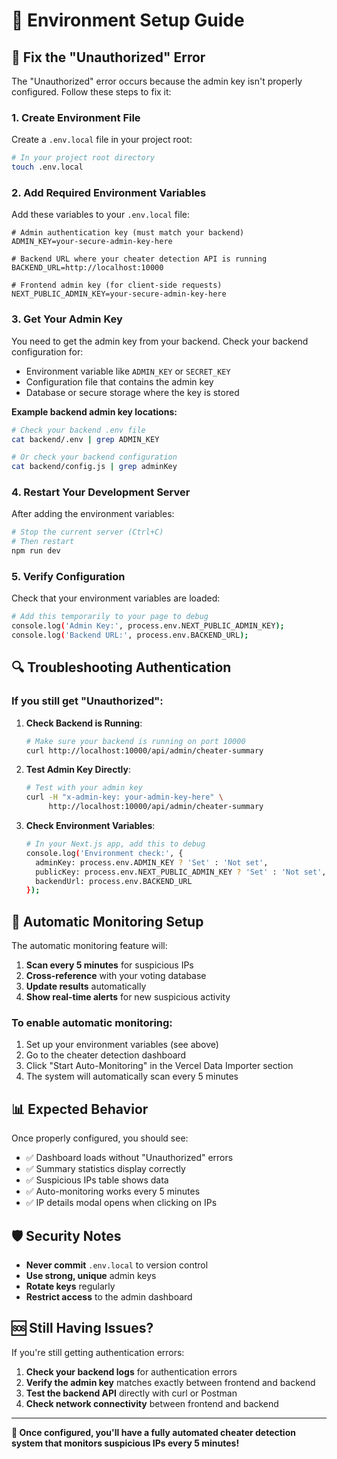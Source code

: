 # 🔧 Environment Setup Guide

## 🚨 Fix the "Unauthorized" Error

The "Unauthorized" error occurs because the admin key isn't properly configured. Follow these steps to fix it:

### 1. Create Environment File

Create a `.env.local` file in your project root:

```bash
# In your project root directory
touch .env.local
```

### 2. Add Required Environment Variables

Add these variables to your `.env.local` file:

```env
# Admin authentication key (must match your backend)
ADMIN_KEY=your-secure-admin-key-here

# Backend URL where your cheater detection API is running
BACKEND_URL=http://localhost:10000

# Frontend admin key (for client-side requests)
NEXT_PUBLIC_ADMIN_KEY=your-secure-admin-key-here
```

### 3. Get Your Admin Key

You need to get the admin key from your backend. Check your backend configuration for:

- Environment variable like `ADMIN_KEY` or `SECRET_KEY`
- Configuration file that contains the admin key
- Database or secure storage where the key is stored

**Example backend admin key locations:**

```bash
# Check your backend .env file
cat backend/.env | grep ADMIN_KEY

# Or check your backend configuration
cat backend/config.js | grep adminKey
```

### 4. Restart Your Development Server

After adding the environment variables:

```bash
# Stop the current server (Ctrl+C)
# Then restart
npm run dev
```

### 5. Verify Configuration

Check that your environment variables are loaded:

```bash
# Add this temporarily to your page to debug
console.log('Admin Key:', process.env.NEXT_PUBLIC_ADMIN_KEY);
console.log('Backend URL:', process.env.BACKEND_URL);
```

## 🔍 Troubleshooting Authentication

### If you still get "Unauthorized":

1. **Check Backend is Running**:

   ```bash
   # Make sure your backend is running on port 10000
   curl http://localhost:10000/api/admin/cheater-summary
   ```

2. **Test Admin Key Directly**:

   ```bash
   # Test with your admin key
   curl -H "x-admin-key: your-admin-key-here" \
        http://localhost:10000/api/admin/cheater-summary
   ```

3. **Check Environment Variables**:
   ```bash
   # In your Next.js app, add this to debug
   console.log('Environment check:', {
     adminKey: process.env.ADMIN_KEY ? 'Set' : 'Not set',
     publicKey: process.env.NEXT_PUBLIC_ADMIN_KEY ? 'Set' : 'Not set',
     backendUrl: process.env.BACKEND_URL
   });
   ```

## 🤖 Automatic Monitoring Setup

The automatic monitoring feature will:

1. **Scan every 5 minutes** for suspicious IPs
2. **Cross-reference** with your voting database
3. **Update results** automatically
4. **Show real-time alerts** for new suspicious activity

### To enable automatic monitoring:

1. Set up your environment variables (see above)
2. Go to the cheater detection dashboard
3. Click "Start Auto-Monitoring" in the Vercel Data Importer section
4. The system will automatically scan every 5 minutes

## 📊 Expected Behavior

Once properly configured, you should see:

- ✅ Dashboard loads without "Unauthorized" errors
- ✅ Summary statistics display correctly
- ✅ Suspicious IPs table shows data
- ✅ Auto-monitoring works every 5 minutes
- ✅ IP details modal opens when clicking on IPs

## 🛡️ Security Notes

- **Never commit** `.env.local` to version control
- **Use strong, unique** admin keys
- **Rotate keys** regularly
- **Restrict access** to the admin dashboard

## 🆘 Still Having Issues?

If you're still getting authentication errors:

1. **Check your backend logs** for authentication errors
2. **Verify the admin key** matches exactly between frontend and backend
3. **Test the backend API** directly with curl or Postman
4. **Check network connectivity** between frontend and backend

---

**🎯 Once configured, you'll have a fully automated cheater detection system that monitors suspicious IPs every 5 minutes!**
